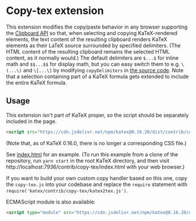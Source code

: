 # Copy-tex extension

This extension modifies the copy/paste behavior in any browser supporting the
[Clipboard API](https://developer.mozilla.org/en-US/docs/Web/API/ClipboardEvent)
so that, when selecting and copying KaTeX-rendered elements, the text
content of the resulting clipboard renders KaTeX elements as their LaTeX source
surrounded by specified delimiters.  (The HTML content of the resulting
clipboard remains the selected HTML content, as it normally would.)
The default delimiters are `$...$` for inline math and `$$...$$` for display
math, but you can easy switch them to e.g. `\(...\)` and `\[...\]` by
modifying `copyDelimiters` in [the source code](copy-tex.js).
Note that a selection containing part of a KaTeX formula gets extended to
include the entire KaTeX formula.

## Usage

This extension isn't part of KaTeX proper, so the script should be separately
included in the page.

```html
<script src="https://cdn.jsdelivr.net/npm/katex@0.16.20/dist/contrib/copy-tex.min.js" integrity="sha384-HORx6nWi8j5/mYA+y57/9/CZc5z8HnEw4WUZWy5yOn9ToKBv1l58vJaufFAn9Zzi" crossorigin="anonymous"></script>
```

(Note that, as of KaTeX 0.16.0, there is no longer a corresponding CSS file.)

See [index.html](index.html) for an example.
(To run this example from a clone of the repository, run `yarn start`
in the root KaTeX directory, and then visit
http://localhost:7936/contrib/copy-tex/index.html
with your web browser.)

If you want to build your own custom copy handler based on this one,
copy the `copy-tex.js` into your codebase and replace the `require`
statement with `require('katex/contrib/copy-tex/katex2tex.js')`.

ECMAScript module is also available:
```html
<script type="module" src="https://cdn.jsdelivr.net/npm/katex@0.16.20/dist/contrib/copy-tex.mjs" integrity="sha384-bVEnwt0PtX+1EuJoOEcm4rgTUWvb2ILTdjHfI1gUe/r5fdqrTcQaUuRdHG2DciuQ" crossorigin="anonymous"></script>
```
